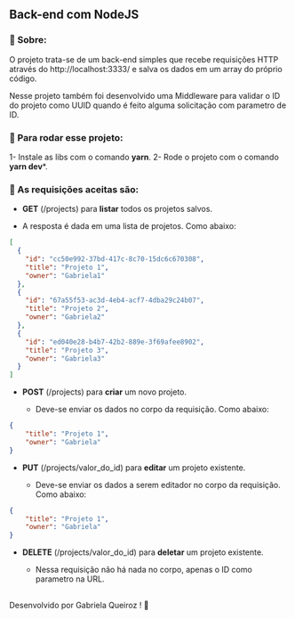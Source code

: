 
## Back-end com NodeJS

### 📖 Sobre:
O projeto trata-se de um back-end simples que recebe requisições HTTP através do http://localhost:3333/ e salva os dados em um array do próprio código.

Nesse projeto também foi desenvolvido uma Middleware para validar o ID do projeto como UUID quando é feito alguma solicitação com parametro de ID.


### 🔧 Para rodar esse projeto:

1- Instale as libs com o comando **yarn**.
2- Rode o projeto com o comando **yarn dev***.


### 📍 As requisições aceitas são:

+ **GET** (/projects) para **listar** todos os projetos salvos.

+ A resposta é dada em uma lista de projetos. Como abaixo:
```JSON
[
  {
    "id": "cc50e992-37bd-417c-8c70-15dc6c670308",
    "title": "Projeto 1",
    "owner": "Gabriela1"
  },
  {
    "id": "67a55f53-ac3d-4eb4-acf7-4dba29c24b07",
    "title": "Projeto 2",
    "owner": "Gabriela2"
  },
  {
    "id": "ed040e28-b4b7-42b2-889e-3f69afee8902",
    "title": "Projeto 3",
    "owner": "Gabriela3"
  }
]
```

+ **POST** (/projects) para **criar** um novo projeto.

  + Deve-se enviar os dados no corpo da requisição. Como abaixo:

```JSON
{
	"title": "Projeto 1",
	"owner": "Gabriela"
}
```

+ **PUT** (/projects/valor_do_id) para **editar** um projeto existente.

  + Deve-se enviar os dados a serem editador no corpo da requisição. Como abaixo:

```JSON
{
	"title": "Projeto 1",
	"owner": "Gabriela"
}
```

+ **DELETE** (/projects/valor_do_id) para **deletar** um projeto existente.

  + Nessa requisição não há nada no corpo, apenas o ID como parametro na URL.


##
Desenvolvido por Gabriela Queiroz ! 💜
